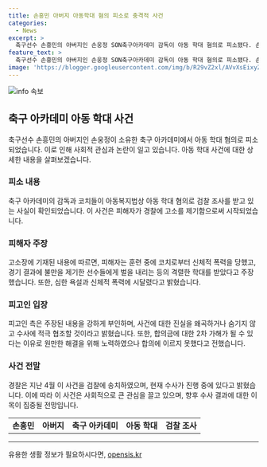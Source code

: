 ```yaml
---
title: 손흥민 아버지 아동학대 혐의 피소로 충격적 사건
categories:
  - News
excerpt: >
  축구선수 손흥민의 아버지인 손웅정 SON축구아카데미 감독이 아동 학대 혐의로 피소됐다. 손 감독과 코치 3명은 아동복지법상 아동 학대 혐의로 검찰 조사를 받고 있다. 이 사건은 중학생 C군이 경찰에 고소하며 시작됐는데, A 코치가 허벅지를 때리고 욕설 및 폭행을 당했다고 주장했다. 손 감독은 사과하며 주장을 부인하고 수사에 적극 협조한다고 밝혔지만, C군 측은 합의금 요구가 2차 가해라고 주장했다. 경찰은 4월에 사건을 검찰에 송치했다.
feature_text: >
  축구선수 손흥민의 아버지인 손웅정 SON축구아카데미 감독이 아동 학대 혐의로 피소됐다. 손 감독과 코치 3명은 아동복지법상 아동 학대 혐의로 검찰 조사를 받고 있다. 이 사건은 중학생 C군이 경찰에 고소하며 시작됐는데, A 코치가 허벅지를 때리고 욕설 및 폭행을 당했다고 주장했다. 손 감독은 사과하며 주장을 부인하고 수사에 적극 협조한다고 밝혔지만, C군 측은 합의금 요구가 2차 가해라고 주장했다. 경찰은 4월에 사건을 검찰에 송치했다.
image: 'https://blogger.googleusercontent.com/img/b/R29vZ2xl/AVvXsEixyZcFfHzMRdzZMjFBmAUKJYCLCGyLL1o632UiGVXcaFdKo_bkvkuCioo0uUKlGfBVcT3P84aROyZIXSBEx3Aw5nCQ3pTgDom1WDC4m8eifvWiAmWEEVb4x6G_l8C0QH225ldMjyaFvpxGEBGNO37VmDTDMHGhJPq73UglMfDca1-0aw/s1600/blogspot.png'
---
```


<p><img src="https://blogger.googleusercontent.com/img/b/R29vZ2xl/AVvXsEixyZcFfHzMRdzZMjFBmAUKJYCLCGyLL1o632UiGVXcaFdKo_bkvkuCioo0uUKlGfBVcT3P84aROyZIXSBEx3Aw5nCQ3pTgDom1WDC4m8eifvWiAmWEEVb4x6G_l8C0QH225ldMjyaFvpxGEBGNO37VmDTDMHGhJPq73UglMfDca1-0aw/s1600/blogspot.png" alt="info 속보" /></p>

<h2 data-ke-size="size26">축구 아카데미 아동 학대 사건</h2>

<p data-ke-size="size16">축구선수 손흥민의 아버지인 손웅정이 소유한 축구 아카데미에서 아동 학대 혐의로 피소되었습니다. 이로 인해 사회적 관심과 논란이 일고 있습니다. 아동 학대 사건에 대한 상세한 내용을 살펴보겠습니다.</p>

<h3>피소 내용</h3>

<p data-ke-size="size16">축구 아카데미의 감독과 코치들이 아동복지법상 아동 학대 혐의로 검찰 조사를 받고 있는 사실이 확인되었습니다. 이 사건은 피해자가 경찰에 고소를 제기함으로써 시작되었습니다.</p>

<h3>피해자 주장</h3>

<p data-ke-size="size16">고소장에 기재된 내용에 따르면, 피해자는 훈련 중에 코치로부터 신체적 폭력을 당했고, 경기 결과에 불만을 제기한 선수들에게 벌을 내리는 등의 격렬한 학대를 받았다고 주장했습니다. 또한, 심한 욕설과 신체적 폭력에 시달렸다고 밝혔습니다.</p>

<h3>피고인 입장</h3>

<p data-ke-size="size16">피고인 측은 주장된 내용을 강하게 부인하며, 사건에 대한 진실을 왜곡하거나 숨기지 않고 수사에 적극 협조할 것이라고 밝혔습니다. 또한, 합의금에 대한 2차 가해가 될 수 있다는 이유로 원만한 해결을 위해 노력하였으나 합의에 이르지 못했다고 전했습니다.</p>

<h3>사건 전말</h3>

<p data-ke-size="size16">경찰은 지난 4월 이 사건을 검찰에 송치하였으며, 현재 수사가 진행 중에 있다고 밝혔습니다. 이에 따라 이 사건은 사회적으로 큰 관심을 끌고 있으며, 향후 수사 결과에 대한 이목이 집중될 전망입니다.</p>

<table>
   <tbody>
      <tr>
         <td style="text-align: center; height: 17px;"><b>손흥민</b></td>
         <td style="text-align: center; height: 17px;"><b>아버지</b></td>
         <td style="text-align: center; height: 17px;"><b>축구 아카데미</b></td>
         <td style="text-align: center; height: 17px;"><b>아동 학대</b></td>
         <td style="text-align: center; height: 17px;"><b>검찰 조사</b></td>
      </tr>
   </tbody>
</table>

<hr>
유용한 생활 정보가 필요하시다면, <a href="https://opensis.kr" rel="dofollow">opensis.kr</a>


